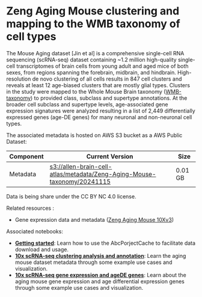 # Zeng Aging Mouse clustering and mapping to the WMB taxonomy of cell types

The Mouse Aging dataset [Jin et al] is a comprehensive single-cell RNA
sequencing (scRNA-seq) dataset containing ~1.2 million high-quality single-cell
transcriptomes of brain cells from young adult and aged mice of both sexes,
from regions spanning the forebrain, midbrain, and hindbrain. High-resolution
de novo clustering of all cells results in 847 cell clusters and reveals at
least 12 age-biased clusters that are mostly glial types. Clusters in the study
were mapped to the Whole Mouse Brain taxonomy ([WMB-taxonomy](WMB-taxonomy.md))
to provided class, subclass and supertype annotations. At the broader cell
subclass and supertype levels, age-associated gene expression signatures were
analyzed resulting in a list of 2,449 differentially expressed genes (age-DE
genes) for many neuronal and non-neuronal cell types.

The associated metadata is hosted on AWS S3 bucket as a AWS Public Dataset:

| Component | Current Version                                                                                                                                                                 | Size |
|---|---------------------------------------------------------------------------------------------------------------------------------------------------------------------------------|--|
| Metadata | [s3://allen-brain-cell-atlas/metadata/Zeng-Aging-Mouse-taxonomy/20241115](https://allen-brain-cell-atlas.s3.us-west-2.amazonaws.com/index.html#metadata/Zeng-Aging-Mouse-taxonomy/20241115/) | 0.01 GB |

Data is being share under the CC BY NC 4.0 license.

Related resources :
* Gene expression data and metadata ([Zeng Aging Mouse 10Xv3](Zeng_Aging_Mouse_10Xv3))

Associated notebooks:
* [**Getting started**](../notebooks/getting_started.ipynb): Learn how to use
  the AbcPorjectCache to facilitate data download and usage.
* [**10x scRNA-seq clustering analysis and annotation**](../notebooks/Zeng_Aging_Mouse_clustering_analysis_and_annotation.ipynb):
  Learn the aging mouse dataset metadata through some example use cases and
  visualization.
* [**10x scRNA-seq gene expression and ageDE genes**](../notebooks/Zeng_Aging_Mouse_10x_snRNASeq_tutorial.ipynb):
  Learn about the aging mouse gene expression and age differential expression
  genes through some example use cases and visualization.

